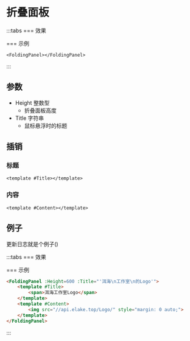 # 折叠面板

:::tabs
=== 效果

<FoldingPanel></FoldingPanel>

=== 示例

```vue
<FoldingPanel></FoldingPanel>
```
:::

## 参数

* Height 整数型
  * 折叠面板高度
* Title 字符串
  * 鼠标悬浮时的标题

## 插销

### 标题

```vue
<template #Title></template>
```

### 内容
```vue
<template #Content></template>
```

## 例子

更新日志就是个例子()

:::tabs
=== 效果

<FoldingPanel :Height=600 :Title="'洱海\n工作室\n的Logo'">
    <template #Title>
        <span>洱海工作室Logo</span>
    </template>
    <template #Content>
        <img src="//api.elake.top/Logo/" style="margin: 0 auto;">
    </template>
</FoldingPanel>

=== 示例

```md
<FoldingPanel :Height=600 :Title="'洱海\n工作室\n的Logo'">
    <template #Title>
        <span>洱海工作室Logo</span>
    </template>
    <template #Content>
        <img src="//api.elake.top/Logo/" style="margin: 0 auto;">
    </template>
</FoldingPanel>
```
:::
